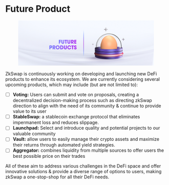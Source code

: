 # Future Product

<figure><img src="../.gitbook/assets/9.jpg" alt=""><figcaption></figcaption></figure>

ZkSwap is continuously working on developing and launching new DeFi products to enhance its ecosystem. We are currently considering several upcoming products, which may include (but are not limited to):

* [ ] **Voting:** Users can submit and vote on proposals, creating a decentralized decision-making process such as directing zkSwap direction to align with the need of its community & continue to provide value to its user
* [ ] **StableSwap:** a stablecoin exchange protocol that eliminates impermanent loss and reduces slippage.
* [ ] **Launchpad:** Select and introduce quality and potential projects to our valuable community
* [ ] **Vault:** allow users to easily manage their crypto assets and maximize their returns through automated yield strategies.
* [ ] **Aggregator:** combines liquidity from multiple sources to offer users the best possible price on their trades

All of these aim to address various challenges in the DeFi space and offer innovative solutions & provide a diverse range of options to users, making zkSwap a one-stop-shop for all their DeFi needs.
